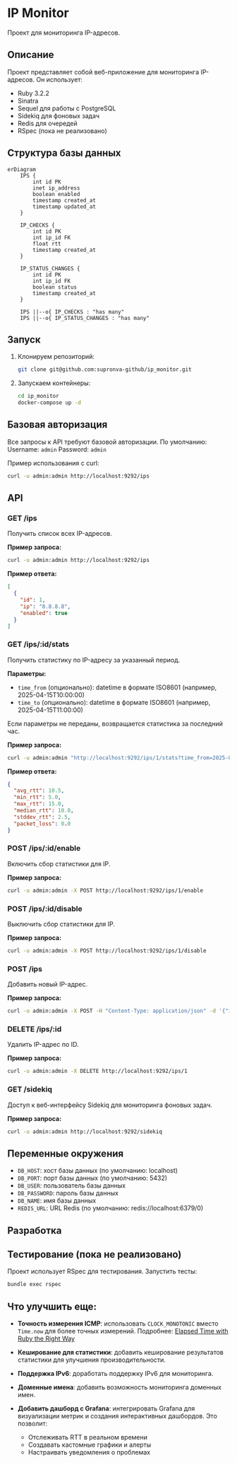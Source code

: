 # IP Monitor

Проект для мониторинга IP-адресов.

## Описание

Проект представляет собой веб-приложение для мониторинга IP-адресов.
Он использует:
- Ruby 3.2.2
- Sinatra
- Sequel для работы с PostgreSQL
- Sidekiq для фоновых задач
- Redis для очередей
- RSpec (пока не реализовано)

## Структура базы данных

```mermaid
erDiagram
    IPS {
        int id PK
        inet ip_address
        boolean enabled
        timestamp created_at
        timestamp updated_at
    }

    IP_CHECKS {
        int id PK
        int ip_id FK
        float rtt
        timestamp created_at
    }

    IP_STATUS_CHANGES {
        int id PK
        int ip_id FK
        boolean status
        timestamp created_at
    }

    IPS ||--o{ IP_CHECKS : "has many"
    IPS ||--o{ IP_STATUS_CHANGES : "has many"
```

## Запуск

1. Клонируем репозиторий:
   ```sh
   git clone git@github.com:supronva-github/ip_monitor.git
   ```

2. Запускаем контейнеры:
   ```sh
   cd ip_monitor
   docker-compose up -d
   ```

## Базовая авторизация

Все запросы к API требуют базовой авторизации.
По умолчанию:
Username: `admin`
Password: `admin`

Пример использования с curl:
```sh
curl -u admin:admin http://localhost:9292/ips
```

## API

### GET /ips
Получить список всех IP-адресов.

**Пример запроса:**
```sh
curl -u admin:admin http://localhost:9292/ips
```

**Пример ответа:**
```json
[
  {
    "id": 1,
    "ip": "8.8.8.8",
    "enabled": true
  }
]
```

### GET /ips/:id/stats
Получить статистику по IP-адресу за указанный период.

**Параметры:**
- `time_from` (опционально): datetime в формате ISO8601 (например, 2025-04-15T10:00:00)
- `time_to` (опционально): datetime в формате ISO8601 (например, 2025-04-15T11:00:00)

Если параметры не переданы, возвращается статистика за последний час.

**Пример запроса:**
```sh
curl -u admin:admin "http://localhost:9292/ips/1/stats?time_from=2025-04-15T10:00:00&time_to=2025-04-15T11:00:00"
```

**Пример ответа:**
```json
{
  "avg_rtt": 10.5,
  "min_rtt": 5.0,
  "max_rtt": 15.0,
  "median_rtt": 10.0,
  "stddev_rtt": 2.5,
  "packet_loss": 0.0
}
```

### POST /ips/:id/enable
Включить сбор статистики для IP.

**Пример запроса:**
```sh
curl -u admin:admin -X POST http://localhost:9292/ips/1/enable
```

### POST /ips/:id/disable
Выключить сбор статистики для IP.

**Пример запроса:**
```sh
curl -u admin:admin -X POST http://localhost:9292/ips/1/disable
```

### POST /ips
Добавить новый IP-адрес.

**Пример запроса:**
```sh
curl -u admin:admin -X POST -H "Content-Type: application/json" -d '{"ip": "8.8.8.8", "enabled": true}' http://localhost:9292/ips
```

### DELETE /ips/:id
Удалить IP-адрес по ID.

**Пример запроса:**
```sh
curl -u admin:admin -X DELETE http://localhost:9292/ips/1
```

### GET /sidekiq
Доступ к веб-интерфейсу Sidekiq для мониторинга фоновых задач.

**Пример запроса:**
```sh
curl -u admin:admin http://localhost:9292/sidekiq
```

## Переменные окружения

- `DB_HOST`: хост базы данных (по умолчанию: localhost)
- `DB_PORT`: порт базы данных (по умолчанию: 5432)
- `DB_USER`: пользователь базы данных
- `DB_PASSWORD`: пароль базы данных
- `DB_NAME`: имя базы данных
- `REDIS_URL`: URL Redis (по умолчанию: redis://localhost:6379/0)

## Разработка

## Тестирование (пока не реализовано)

Проект использует RSpec для тестирования.
Запустить тесты:
```sh
bundle exec rspec
```

## Что улучшить еще:

- **Точность измерения ICMP**: использовать `CLOCK_MONOTONIC` вместо `Time.now` для более точных измерений.
  Подробнее: [Elapsed Time with Ruby the Right Way](https://blog.dnsimple.com/2018/03/elapsed-time-with-ruby-the-right-way/)

- **Кеширование для статистики**: добавить кеширование результатов статистики для улучшения производительности.

- **Поддержка IPv6**: доработать поддержку IPv6 для мониторинга.

- **Доменные имена**: добавить возможность мониторинга доменных имен.

- **Добавить дашборд с Grafana**: интегрировать Grafana для визуализации метрик и создания интерактивных дашбордов.
  Это позволит:
  - Отслеживать RTT в реальном времени
  - Создавать кастомные графики и алерты
  - Настраивать уведомления о проблемах
